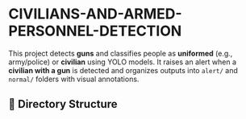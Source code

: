 # CIVILIANS-AND-ARMED-PERSONNEL-DETECTION

This project detects **guns** and classifies people as **uniformed** (e.g., army/police) or **civilian** using YOLO models. It raises an alert when a **civilian with a gun** is detected and organizes outputs into `alert/` and `normal/` folders with visual annotations.

## 📁 Directory Structure

